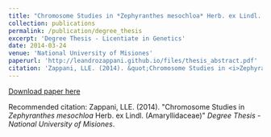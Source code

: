 ```yaml
---
title: "Chromosome Studies in *Zephyranthes mesochloa* Herb. ex Lindl. (Amaryllidaceae)"
collection: publications
permalink: /publication/degree_thesis
excerpt: 'Degree Thesis - Licentiate in Genetics'
date: 2014-03-24
venue: 'National University of Misiones'
paperurl: 'http://leandrozappani.github.io/files/thesis_abstract.pdf'
citation: 'Zappani, LLE. (2014). &quot;Chromosome Studies in <i>Zephyranthes mesochloa</i> Herb. ex Lindl. (Amaryllidaceae).&quot; <i>National University of Misiones</i>.'
---
```



[Download paper here](http://leandrozappani.github.io/files/thesis_abstract.pdf)

Recommended citation: Zappani, LLE. (2014). "Chromosome Studies in *Zephyranthes mesochloa* Herb. ex Lindl. (Amaryllidaceae)" <i>Degree Thesis - National University of Misiones</i>.

